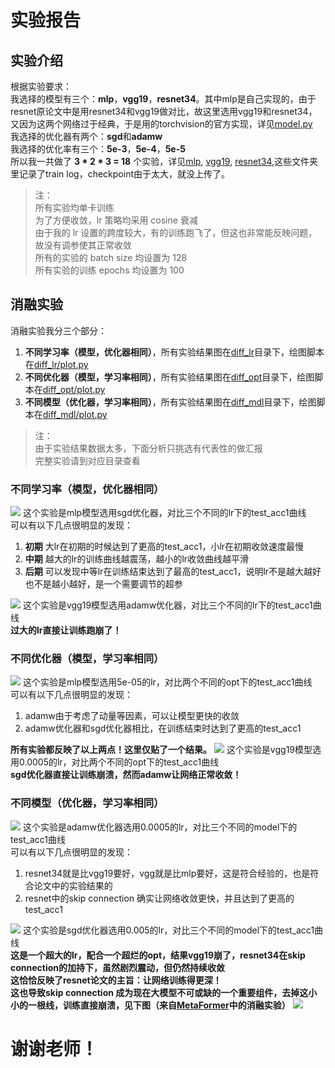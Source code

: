 # 实验报告

## 实验介绍
根据实验要求：<br>
我选择的模型有三个：**mlp**，**vgg19**，**resnet34**。其中mlp是自己实现的，由于resnet原论文中是用resnet34和vgg19做对比，故这里选用vgg19和resnet34，又因为这两个网络过于经典，于是用的torchvision的官方实现，详见[model.py](models.py)<br>
我选择的优化器有两个：**sgd**和**adamw**<br>
我选择的优化率有三个：**5e-3**，**5e-4**，**5e-5**<br>
所以我一共做了 **3 * 2 * 3 = 18** 个实验，详见[mlp](mlp), [vgg19](vgg19), [resnet34](resnet34),这些文件夹里记录了train log，checkpoint由于太大，就没上传了。<br>
>注：<br>
> 所有实验均单卡训练<br>
> 为了方便收敛，lr 策略均采用 cosine 衰减<br>
> 由于我的 lr 设置的跨度较大，有的训练跑飞了，但这也非常能反映问题，故没有调参使其正常收敛<br>
> 所有的实验的 batch size 均设置为 128<br>
> 所有实验的训练 epochs 均设置为 100

## 消融实验
消融实验我分三个部分：
1. **不同学习率（模型，优化器相同）**，所有实验结果图在[diff_lr](plot/diff_lr)目录下，绘图脚本在[diff_lr/plot.py](plot/diff_lr/plot.py)
2. **不同优化器（模型，学习率相同）**，所有实验结果图在[diff_opt](plot/diff_opt)目录下，绘图脚本在[diff_opt/plot.py](plot/diff_opt/plot.py)
3. **不同模型（优化器，学习率相同）**，所有实验结果图在[diff_mdl](plot/diff_mdl)目录下，绘图脚本在[diff_mdl/plot.py](plot/diff_mdl/plot.py)
> 注：<br>
> 由于实验结果数据太多，下面分析只挑选有代表性的做汇报<br>
> 完整实验请到对应目录查看<br>

### 不同学习率（模型，优化器相同）
![](plot/diff_lr/mlp_sgd.png)
这个实验是mlp模型选用sgd优化器，对比三个不同的lr下的test_acc1曲线<br>
可以有以下几点很明显的发现：
1. **初期** 大lr在初期的时候达到了更高的test_acc1，小lr在初期收敛速度最慢
2. **中期** 越大的lr的训练曲线越震荡，越小的lr收敛曲线越平滑
3. **后期** 可以发现中等lr在训练结束达到了最高的test_acc1，说明lr不是越大越好也不是越小越好，是一个需要调节的超参

![](plot/diff_lr/vgg19_adamw.png)
这个实验是vgg19模型选用adamw优化器，对比三个不同的lr下的test_acc1曲线<br>
**过大的lr直接让训练跑崩了！**

### 不同优化器（模型，学习率相同）
![](plot/diff_opt/mlp_5e-05.png)
这个实验是mlp模型选用5e-05的lr，对比两个不同的opt下的test_acc1曲线<br>
可以有以下几点很明显的发现：
1. adamw由于考虑了动量等因素，可以让模型更快的收敛
2. adamw优化器和sgd优化器相比，在训练结束时达到了更高的test_acc1

**所有实验都反映了以上两点！这里仅贴了一个结果。**
![](plot/diff_opt/vgg19_0.0005.png)
这个实验是vgg19模型选用0.0005的lr，对比两个不同的opt下的test_acc1曲线<br>
**sgd优化器直接让训练崩溃，然而adamw让网络正常收敛！**

### 不同模型（优化器，学习率相同）
![](plot/diff_mdl/adamw_0.0005.png)
这个实验是adamw优化器选用0.0005的lr，对比三个不同的model下的test_acc1曲线<br>
可以有以下几点很明显的发现：
1. resnet34就是比vgg19要好，vgg就是比mlp要好，这是符合经验的，也是符合论文中的实验结果的
2. resnet中的skip connection 确实让网络收敛更快，并且达到了更高的 test_acc1

![](plot/diff_mdl/sgd_0.005.png)
这个实验是sgd优化器选用0.005的lr，对比三个不同的model下的test_acc1曲线<br>
**这是一个超大的lr，配合一个超烂的opt，结果vgg19崩了，resnet34在skip connection的加持下，虽然剧烈震动，但仍然持续收敛**<br>
**这恰恰反映了resnet论文的主旨：让网络训练得更深！**<br>
**这也导致skip connection 成为现在大模型不可或缺的一个重要组件，去掉这小小的一根线，训练直接崩溃，见下图（来自[MetaFormer](https://openaccess.thecvf.com/content/CVPR2022/papers/Yu_MetaFormer_Is_Actually_What_You_Need_for_Vision_CVPR_2022_paper.pdf)中的消融实验）**
![](skip.jpeg)

# 谢谢老师！